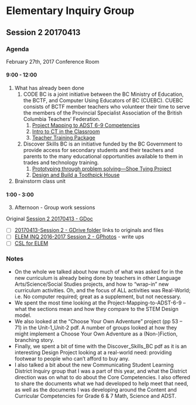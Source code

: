 # Elementary Inquiry Group
## Session 2 20170413
### Agenda

February 27th, 2017
Conference Room

#### 9:00 - 12:00
   1. What has already been done
      1. CODE BC is a joint initiative between the BC Ministry of Education, the BCTF, and Computer Using Educators of BC (CUEBC). CUEBC consists of BCTF member teachers who volunteer their time to serve the members of the Provincial Specialist Association of the British Columbia Teachers’ Federation.
         1. [Project Mapping to ADST 6-9 Competencies](http://codebc.ca/wp-content/uploads/2017/01/Project-Mapping-to-ADST-6-9-Competencies-v1-75Copies.pdf)
         2. [Intro to CT in the Classroom](http://codebc.ca/wp-content/uploads/2017/01/Unit-1__Unit-2_126pages_lighthouselabs-v3-1.pdf)
         3. [Teacher Training Package](http://codebc.ca/wp-content/uploads/2017/01/TTP_22pages_LighthouseLabs-v3.pdf)
      2. Discover Skills BC is an initiative funded by the BC Government to provide access for secondary students and their teachers and parents to the many educational opportunities available to them in trades and technology training.
         1. [Prototyping through problem solving—Shoe Tying Project](http://discoverskillsbc.ca/wp-content/uploads/2016/11/Discover_Skills_BC_tech_gr6_7_module-4.pdf)
         2. [Design and Build a Toothpick House](http://discoverskillsbc.ca/wp-content/uploads/2016/11/Discover_Skills_BC_trades_gr8_9_module.pdf)
   2. Brainstorm class unit
  
#### 1:00 - 3:00
   3. Afternoon - Group work sessions

Original [Session 2 20170413 - GDoc](https://docs.google.com/document/d/1D7DM9rkaHUG1uZag-e0radD3krJBzQraRcUqI0jSLsk/edit?usp=sharing)
 - [ ] [20170413-Session 2 - GDrive folder](https://drive.google.com/open?id=0BysMfTbvAUUVR1Uwd3Q1T0MzMUk) links to originals and files
 - [ ] [ELEM INQ 2016-2017 Session 2 - GPhotos](https://goo.gl/photos/ZP3ZbNoAhEGPnab38) - write ups
 - [ ] [CSL for ELEM](csl-elem.md)

### Notes
- On the whole we talked about how much of what was asked for in the new curriculum is already being done by teachers in other Language Arts/Science/Social Studies projects, and how to “wrap-in” new curriculum activities.  Oh, and the focus of ALL activities was Real-World; i.e. No computer required; great as a supplement, but not necessary.
- We spent the most time looking at the Project-Mapping-to-ADST-6-9 – what the sections mean and how they compare to the STEM Design model.  
- We also looked at the “Choose Your Own Adventure” project (pp 53 – 71) in the Unit-1_Unit-2 pdf.  A number of groups looked at how they might implement a Choose Your Own Adventure as a (Non-)Fiction, branching story. 
- Finally, we spent a bit of time with the Discover_Skills_BC pdf as it is an interesting Design Project looking at a real-world need: providing footwear to people who can’t afford to buy any.
- I also talked a bit about the new Communicating Student Learning District Inquiry group that I was a part of this year, and what the District direction was on what to do about the Core Competencies.  I also offered to share the documents what we had developed to help meet that need, as well as the documents I was developing around the Content and Curricular Competencies for Grade 6 & 7 Math, Science and ADST. 

